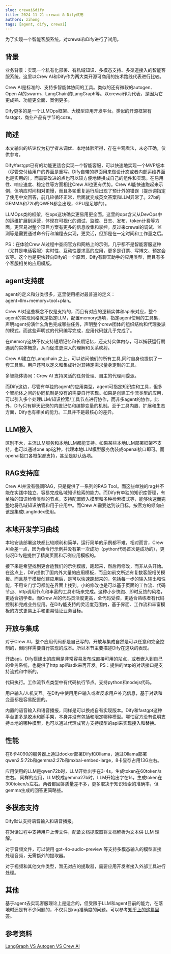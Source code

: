 ```yaml
---
slug: crewai&dify
title: 2024-11-21-crewai & Dify试用
authors: zihong
tags: [agent, dify, crewai]
---
```


为了实现一个智能客服系统，对crewai和Dify进行了试用。

<!-- truncate -->
## 背景
业务背景：实现一个私有化部署、有私域知识、多模态支持、多渠道接入的智能客服系统。这里以Crew AI和Dify作为两大类开源可商用的技术路线代表进行比较。

Crew AI是标准的、支持多智能体协同的工具。类似的还有微软的autogen、Open AI的swarm、LangChain的LangGraph等。以crewai作为代表，是因为它更成熟、功能更全面、案例更多。

Dify更多的是一个LLMOps框架、大模型应用开发平台。类似的开源框架有fastgpt，商业产品有字节的coze。

## 简述
本文输出的结论仅为初学者未调优、本地体验所得，存在主观看法，未必正确，仅供参考。

Dify/fastgpt已有的功能更适合实现一个智能客服，可以快速地实现一个MVP版本（尽管交付给用户的界面是重写。Dify自带的界面用来做设计态或者内部运维界面也是实用的），而需要改进的点也可以较方便地替换成自己的组件和实现。在易用性、响应速度、稳定性等方面相比Crew AI也更有优势。Crew AI能快速跑起来示例，但响应时间相对更慢，而且多轮重复运行后出现了预计外的错误（提示词指定了使用中文回答，前几轮循环正常，后面就变成英文答案和LLM异常了。27b的GEMMA和72b的QWEN都会出现，GPU是足够的）。

LLMOps类的框架，在ops这块确实更易用更全面。这里的ops含义从DevOps中的运维扩展到运营，体现在可视化的调试、监控、日志、发布、token计费等方面，更容易对整个项目方案有更多的信息收集和掌控。反过来crewai的调试、监测等是需要通过命令行和编程去实现，更灵活，但那是在一定时间和工作量之后。

PS：在体验Crew AI过程中查阅官方和网络上的示例，几乎都不是智能客服这种（尤其是电话客服）实时性、互动性要求高的应用，更多是订票、写博文、预定会议等。这个也是更快转向Dify的一个原因，Dify有聊天助手的应用类型，而且有多个客服相关的应用模版。

## agent支持度
agent的定义和分类很多，这里使用相对最普遍的定义：agent=llm+memory+tool+plan。

Crew AI对这些概念不仅是支持的，而且有对应的逻辑实体和api来对应，整个agent的实现风格就是指定LLM，配置memory选项，指定agent使用的工具集，声明agent扮演什么角色完成哪些任务，声明整个crew团体的组织结构和代理委派的模式。而这些声明式的代码编写完成，应用代码就几乎完成了。

在memory这块不仅支持短期记忆和长期记忆，还支持实体内存，可以捕获运行期遇到的实体概念，从而促进更深入的理解和关系映射。

Crew AI建立在Langchain 之上，可以访问他们的所有工具,同时自身也提供了一套工具集。用户还可以定义和集成针对其特定需求量身定制的工具。

多智能体协同：Crew AI 支持灵活的任务管理、自主的代理间委派。

而Dify这边，尽管有单独的agent的应用类型，agent可指定知识库和工具，但多个智能体之间的协同机制是没有的需要自行实现。如果是创建工作流类型的应用，可以引入多个处理LLM/知识检索/工具节点进行协作，而非多agent的协作。此外，Dify只有聊天记录的内置记忆和编排变量的机制。至于工具内置、扩展和生态方面，Dify也有相关的能力。工具并不是最核心的差异。

## LLM接入
区别不大，主流LLM服务和本地LLM都能支持。如果某些本地LLM部署框架不支持，也可以通过one api这种，代理本地LLM模型服务伪装成openai接口即可。而openai接口各框架都支持，甚至是默认选项。

## RAG支持度
Crew AI并没有强调RAG，只是提供了一系列的RAG Tool。而这些单独的rag并不能在实践中独立、容易完成私域知识检索的能力。而Dify有单独的知识库管理，有单独的知识检索类型的节点，支持配置嵌入模型和多种检索模式等，能够快速而完整地将私域知识纳管和用于应用中。而Crew AI需要达到该目标，按官方的倾向应该是集成LangIndex使用。

## 本地开发学习曲线
本地安装部署这块都比较顺利和简单，运行简单的示例都不难，相对而言，Crew AI会差一点，因为命令行示例并没有第一次成功（python代码首次是成功的），更何况Dify是提供了精美页面和示例应用模板的。

接下来是希望找到更合适我们的示例模版，跑起来，然后再修改，而非从头开始。在这点上，Dify提供了国内外大量的应用模板，而且如前文所述有复数客服相关模板。而且基于模板创建应用后，是可以快速跑起来的，包括每一步的输入输出和性能，不用专门学习都能在界面上找到。小的修改也是可以基于页面的工作流、代码节点、http调用节点和丰富的工具市场来完成。这种小步快跑、即时反馈的风格，更适合初学者。而Crew AI的代码灵活度更高，全代码受控，更适合熟练者有代码控制和完成业务应用。在Dify能支持的灵活度范围内，基于界面、工作流和丰富模板的方式更易上手和更易验证业务目标。

## 开放与集成
对于Crew AI，整个应用代码都是自己写的，开放与集成自然是可以任意和完全控制的，但同样需要自行实现的成本。所以本节主要描述Dify在这块的表现。

开放api。Dify搭建出的应用是非常容易发布成直接可用的站点，或者嵌入到自己的业务系统，也提供了http api和sdk来再开发。PS：提供的http的对话接口是支持流式和中断的。

代码执行。工作流节点类型中有代码执行节点。支持python和nodejs代码。

用户输入/人机交互。在Dify中使用用户输入或者反求用户补充信息，基于对话和变量都是容易配置的。

内置的语音输入和语音播报，同样是可以换成自有实现版本。Dify和fastgpt这种平台更多是胶水和脚手架，本身并没有包括和限定哪种模型。哪怕官方没有说明支持本地的哪种模型，也可以通过代理成官方支持模型的api来实现接入和替换。

## 性能
在8卡4090的服务器上通过docker部署Dify和Ollama，通过Ollama部署qwen2.5:72b和gemma2:27b和mxbai-embed-large，8卡显存占用13G左右。

应用使用的LLM是qwen72b时，LLM开始出字在3-4s，生成token在60token/s左右。
同样的应用，LLM换成gemma27b时，LLM开始出字在1s，生成token在300token/s左右。两者都回答质量差不多，更多取决于知识检索的准确率，但gemma生成的回答更简略些。

## 多模态支持
Dify默认支持语音输入和语音播报。

在对话过程中支持用户上传文件，配备文档提取器将文档解析为文本供 LLM 理解。

对于音频文件，可以使用 gpt-4o-audio-preview 等支持多模态输入的模型直接处理音频，无需额外的提取器。

对于视频和其他文件类型，暂无对应的提取器，需要应用开发者接入外部工具进行处理。

## 其他
基于agent去实现客服理论上是适合的，但受限于LLM和agent目前的能力，在落地时还是有不少问题的，不仅只是rag准确度的问题。可以参考[知乎上的这篇回答](https://www.zhihu.com/question/624354739)。

## 参考资料
[LangGraph VS Autogen VS Crew AI](https://www.galileo.ai/blog/mastering-agents-langgraph-vs-autogen-vs-crew) 

